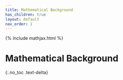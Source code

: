 ```yaml
---
title: Mathematical Background
has_children: true
layout: default
nav_order: 1
---
```

{% include mathjax.html %}

# Mathematical Background<!--\label{sec:mathematical_background}-->

{:.no_toc .text-delta}
